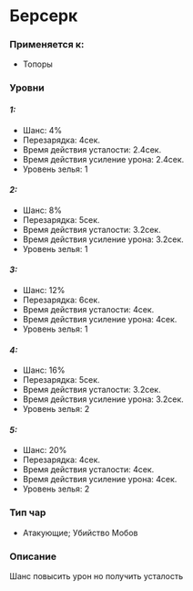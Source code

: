 # Берсерк

### Применяется к:

* Топоры&#x20;

### Уровни&#x20;

#### _1:_&#x20;

* Шанс: 4%
* Перезарядка:  4сек.
* Время действия усталости:  2.4сек.
* Время действия усиление урона:  2.4сек.
* Уровень зелья: 1

#### _2:_

* Шанс: 8%
* Перезарядка:  5сек.&#x20;
* Время действия усталости:  3.2сек.
* Время действия усиление урона:  3.2сек.
* Уровень зелья: 1

#### _3:_&#x20;

* Шанс: 12%
* Перезарядка:  6сек.
* Время действия усталости:  4сек.
* Время действия усиление урона:  4сек.
* Уровень зелья: 1

#### _4:_

* Шанс: 16%
* Перезарядка:  5сек.&#x20;
* Время действия усталости:  3.2сек.
* Время действия усиление урона:  3.2сек.
* Уровень зелья: 2

#### _5:_&#x20;

* Шанс: 20%
* Перезарядка:  4сек.
* Время действия усталости:  4сек.
* Время действия усиление урона:  4сек.
* Уровень зелья: 2

### Тип чар

* Атакующие; Убийство Мобов

### Описание&#x20;

Шанс повысить урон но получить усталость
